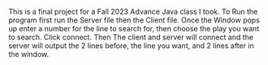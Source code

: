 This is a final project for a Fall 2023 Advance Java class I took.
To Run the program first run the Server file then the Client file.
Once the Window pops up enter a number for the line to search for, then choose the play you want to search.
Click connect.
Then The client and server will connect and the server will output the 2 lines before, the line you want, and 2 lines after in the window.
